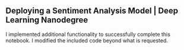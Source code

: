 ## Deploying a Sentiment Analysis Model | Deep Learning Nanodegree

I implemented additional functionality to successfully complete this notebook. I modified the included code beyond what is requested. 
